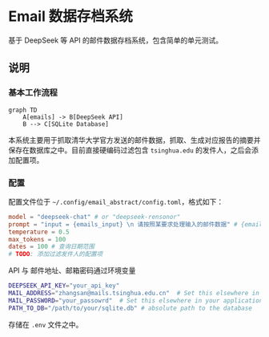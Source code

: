 # Email 数据存档系统

基于 DeepSeek 等 API 的邮件数据存档系统，包含简单的单元测试。

## 说明

### 基本工作流程

```mermaid
graph TD
    A[emails] -> B[DeepSeek API]
    B --> C[SQLite Database]
```
本系统主要用于抓取清华大学官方发送的邮件数据，抓取、生成对应报告的摘要并保存在数据库之中。目前直接硬编码过滤包含 `tsinghua.edu` 的发件人，之后会添加配置项。

### 配置

配置文件位于 `~/.config/email_abstract/config.toml`，格式如下：

```toml
model = "deepseek-chat" # or "deepseek-rensonor"
prompt = "input = {emails_input} \n 请按照某要求处理输入的邮件数据" # {emails_input} 处会插入格式化的邮件输入
temperature = 0.5
max_tokens = 100
dates = 100 # 查询日期范围
# TODO: 添加过滤发件人的配置项
```
API 与 邮件地址、邮箱密码通过环境变量
```bash
DEEPSEEK_API_KEY="your_api_key"
MAIL_ADDRESS="zhangsan@mails.tsinghua.edu.cn"  # Set this elsewhere in your application
MAIL_PASSWORD="your_passowrd"  # Set this elsewhere in your application
PATH_TO_DB="/path/to/your/sqlite.db" # absolute path to the database
```
存储在 `.env` 文件之中。
